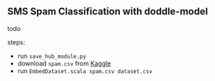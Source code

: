 ## SMS Spam Classification with doddle-model
todo

steps:
- run `save_hub_module.py`
- download `spam.csv` from [Kaggle](https://www.kaggle.com/uciml/sms-spam-collection-dataset)
- run `EmbedDataset.scala spam.csv dataset.csv`
